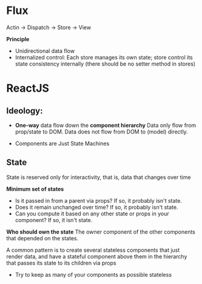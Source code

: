 # Flux

Actin -> Dispatch -> Store -> View

__Principle__
- Unidirectional data flow
- Internalized control: Each store manages its own state; store control its state consistency internally (there should be no setter method in stores)


# ReactJS


## Ideology: 

- __One-way__ data flow down the __component hierarchy__
Data only flow from prop/state to DOM. Data does not flow from DOM to <some place> (model) directly. 

- Components are Just State Machines


## State 
State is reserved only for interactivity, that is, data that changes over time

__Minimum set of states__
- Is it passed in from a parent via props? If so, it probably isn't state.
- Does it remain unchanged over time? If so, it probably isn't state.
- Can you compute it based on any other state or props in your component? If so, it isn't state.

__Who should own the state__
The owner component of the other components that depended on the states. 

A common pattern is to create several stateless components that just render data, and have a stateful component above them in the hierarchy that passes its state to its children via props


- Try to keep as many of your components as possible stateless

